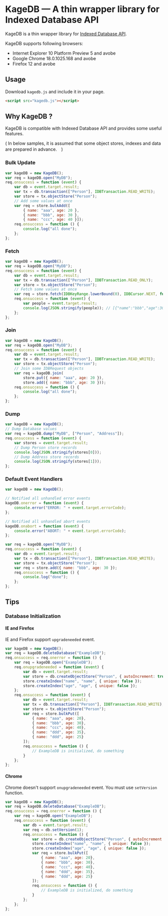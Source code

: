 KageDB — A thin wrapper library for Indexed Database API
==================================================================

KageDB is a thin wrapper library for [Indexed Database API](http://www.w3.org/TR/IndexedDB/).

KageDB supports following browsers:
- Internet Explorer 10 Platform Preview 5 and avobe
- Google Chrome 18.0.1025.168 and avobe
- Firefox 12 and avobe


## Usage

Download `kagedb.js` and include it in your page.

```html
<script src="kagedb.js"></script>
```


## Why KageDB ?

KageDB is compatible with Indexed Database API and provides some useful features.

( In below samples, it is assumed that some object stores, indexes and data are prepared in advance.　)

### Bulk Update

```js
var kageDB = new KageDB();
var req = kageDB.open("MyDB");
req.onsuccess = function (event) {
    var db = event.target.result;
    var tx = db.transaction(["Person"], IDBTransaction.READ_WRITE);
    var store = tx.objectStore("Person");
    // Add some values at once
    var req = store.bulkAdd([
        { name: "aaa", age: 20 }, 
        { name: "bbb", age: 30 }, 
        { name: "ccc", age: 40 }]);
    req.onsuccess = function () {
        console.log("all done");
    };
};
```

### Fetch

```js
var kageDB = new KageDB();
var req = kageDB.open("MyDB");
req.onsuccess = function (event) {
    var db = event.target.result;
    var tx = db.transaction(["Person"], IDBTransaction.READ_ONLY);
    var store = tx.objectStore("Person");
    // Fetch some values at once
    var req = store.fetch(IDBKeyRange.lowerBound(0), IDBCursor.NEXT, function (p) { return p.age >= 30});
    req.onsuccess = function (event) {
        var people = event.target.result;
        console.log(JSON.stringify(people)); // [{"name":"bbb","age":30},{"name":"ccc","age":40}]
    };
};
```

### Join

```js
var kageDB = new KageDB();
var req = kageDB.open("MyDB");
req.onsuccess = function (event) {
    var db = event.target.result;
    var tx = db.transaction(["Person"], IDBTransaction.READ_WRITE);
    var store = tx.objectStore("Person");
    // Join some IDBRequest objects
    var req = kageDB.join(
        store.put({ name: "aaa", age: 20 }), 
        store.add({ name: "bbb", age: 30 }));
    req.onsuccess = function () {
        console.log("all done");
    };
};
```

### Dump

```js
var kageDB = new KageDB();
// Dump Database values
var req = kageDB.dump("MyDB", ["Person", "Address"]);
req.onsuccess = function (event) {
    var stores = event.target.result;
    // Dump Person store records
    console.log(JSON.stringify(stores[0]));
    // Dump Address store records
    console.log(JSON.stringify(stores[1]));
};
```

### Default Event Handlers

```js
var kageDB = new KageDB();

// Notified all unhandled error events 
kageDB.onerror = function (event) {
    console.error("ERROR: " + event.target.errorCode);
};

// Notified all unhandled abort events 
kageDB.onabort = function (event) {
    console.error("ABORT: " + event.target.errorCode);
};

var req = kageDB.open("MyDB");
req.onsuccess = function (event) {
    var db = event.target.result;
    var tx = db.transaction(["Person"], IDBTransaction.READ_WRITE);
    var store = tx.objectStore("Person");
    var req = store.add({ name: "bbb", age: 30 });
    req.onsuccess = function () {
        console.log("done");
    };
};
```


## Tips

### Database Initialization

#### IE and Firefox

IE and Firefox support `upgradeneeded` event.

```js
var kageDB = new KageDB();
var req = kageDB.deleteDatabase("ExampleDB");
req.onsuccess = req.onerror = function () {
    var req = kageDB.open("ExampleDB");
    req.onupgradeneeded = function (event) {
        var db = event.target.result;
        var store = db.createObjectStore("Person", { autoIncrement: true });
        store.createIndex("name", "name", { unique: false });
        store.createIndex("age", "age", { unique: false });
    };
    req.onsuccess = function (event) {
        var db = event.target.result;
        var tx = db.transaction(["Person"], IDBTransaction.READ_WRITE);
        var store = tx.objectStore("Person");
        var req = store.bulkPut([
            { name: "aaa", age: 20},
            { name: "bbb", age: 30},
            { name: "ccc", age: 40},
            { name: "ddd", age: 35},
            { name: "ddd", age: 25}
        ]);
        req.onsuccess = function () {
            // ExampleDB is initialized, do something
        }
    };
};
```

#### Chrome

Chrome doesn't support `onupgradeneeded` event.
You must use `setVersion` function.

```js
var kageDB = new KageDB();
var req = kageDB.deleteDatabase("ExampleDB");
req.onsuccess = req.onerror = function () {
    var req = kageDB.open("ExampleDB");
    req.onsuccess = function (event) {
        var db = event.target.result;
        var req = db.setVersion(1);
        req.onsuccess = function () {
            var store = db.createObjectStore("Person", { autoIncrement: true });
            store.createIndex("name", "name", { unique: false });
            store.createIndex("age", "age", { unique: false });
            var req = store.bulkPut([
                { name: "aaa", age: 20},
                { name: "bbb", age: 30},
                { name: "ccc", age: 40},
                { name: "ddd", age: 35},
                { name: "ddd", age: 25}
            ]);
            req.onsuccess = function () {
                // ExampleDB is initialized, do something
            }
        };
    };
};
```